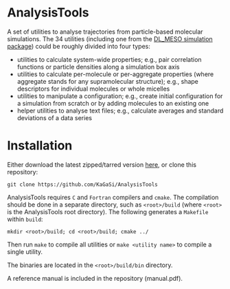 # AnalysisTools

A set of utilities to analyse trajectories from particle-based molecular
simulations. The 34 utilities (including one from the [DL_MESO simulation
package](https://www.scd.stfc.ac.uk/Pages/DL_MESO.aspx)) could be roughly
divided into four types:

* utilities to calculate system-wide properties; e.g., pair
  correlation functions or particle densities along a simulation box axis
* utilities to calculate per-molecule or per-aggregate properties
  (where aggregate stands for any supramolecular structure); e.g., shape
  descriptors for individual molecules or whole micelles
* utilities to manipulate a configuration; e.g., create initial
  configuration for a simulation from scratch or by adding molecules to
  an existing one
* helper utilities to analyse text files; e.g., calculate averages
  and standard deviations of a data series

Installation
============

Either download the latest zipped/tarred version
[here](https://github.com/KaGaSi/AnalysisTools/tags), or clone this repository:

`git clone https://github.com/KaGaSi/AnalysisTools`

AnalysisTools requires `C` and `Fortran` compilers and `cmake`.  The
compilation should be done in a separate directory, such as `<root>/build`
(where `<root>` is the AnalysisTools root directory). The following
generates a `Makefile` within `build`:

`mkdir <root>/build; cd <root>/build; cmake ../`

Then run `make` to compile all utilities or `make <utility name>` to
compile a single utility.

The binaries are located in the `<root>/build/bin` directory.

A reference manual is included in the repository (manual.pdf).
